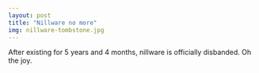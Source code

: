 ```yaml
---
layout: post
title: "Nillware no more"
img: nillware-tombstone.jpg
---
```


After existing for 5 years and 4 months, nillware is officially disbanded. Oh the joy.